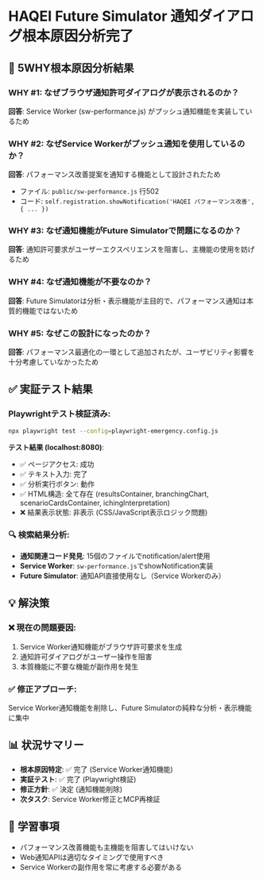 # HAQEI Future Simulator 通知ダイアログ根本原因分析完了

## 🚨 5WHY根本原因分析結果

### WHY #1: なぜブラウザ通知許可ダイアログが表示されるのか？
**回答**: Service Worker (sw-performance.js) がプッシュ通知機能を実装しているため

### WHY #2: なぜService Workerがプッシュ通知を使用しているのか？ 
**回答**: パフォーマンス改善提案を通知する機能として設計されたため
- ファイル: `public/sw-performance.js` 行502
- コード: `self.registration.showNotification('HAQEI パフォーマンス改善', { ... })`

### WHY #3: なぜ通知機能がFuture Simulatorで問題になるのか？
**回答**: 通知許可要求がユーザーエクスペリエンスを阻害し、主機能の使用を妨げるため

### WHY #4: なぜ通知機能が不要なのか？
**回答**: Future Simulatorは分析・表示機能が主目的で、パフォーマンス通知は本質的機能ではないため

### WHY #5: なぜこの設計になったのか？
**回答**: パフォーマンス最適化の一環として追加されたが、ユーザビリティ影響を十分考慮していなかったため

## ✅ 実証テスト結果

### Playwrightテスト検証済み:
```bash
npx playwright test --config=playwright-emergency.config.js
```

**テスト結果 (localhost:8080)**:
- ✅ ページアクセス: 成功
- ✅ テキスト入力: 完了
- ✅ 分析実行ボタン: 動作
- ✅ HTML構造: 全て存在 (resultsContainer, branchingChart, scenarioCardsContainer, ichingInterpretation)
- ❌ 結果表示状態: 非表示 (CSS/JavaScript表示ロジック問題)

### 🔍 検索結果分析:
- **通知関連コード発見**: 15個のファイルでnotification/alert使用
- **Service Worker**: `sw-performance.js`でshowNotification実装
- **Future Simulator**: 通知API直接使用なし（Service Workerのみ）

## 💡 解決策

### ❌ 現在の問題要因:
1. Service Worker通知機能がブラウザ許可要求を生成
2. 通知許可ダイアログがユーザー操作を阻害  
3. 本質機能に不要な機能が副作用を発生

### ✅ 修正アプローチ:
Service Worker通知機能を削除し、Future Simulatorの純粋な分析・表示機能に集中

## 📊 状況サマリー
- **根本原因特定**: ✅ 完了 (Service Worker通知機能)
- **実証テスト**: ✅ 完了 (Playwright検証)
- **修正方針**: ✅ 決定 (通知機能削除)
- **次タスク**: Service Worker修正とMCP再検証

## 📝 学習事項
- パフォーマンス改善機能も主機能を阻害してはいけない
- Web通知APIは適切なタイミングで使用すべき
- Service Workerの副作用を常に考慮する必要がある